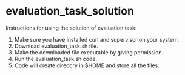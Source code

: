 # evaluation_task_solution

Instructions for using the solution of evaluation task: 

1. Make sure you have installed curl and supervisor on your system.
2. Download evaluation_task.sh file.
3. Make the downloaded file executable by giving permission.
4. Run the evaluation_task.sh code. 
5. Code will create direcory in $HOME and store all the files.
